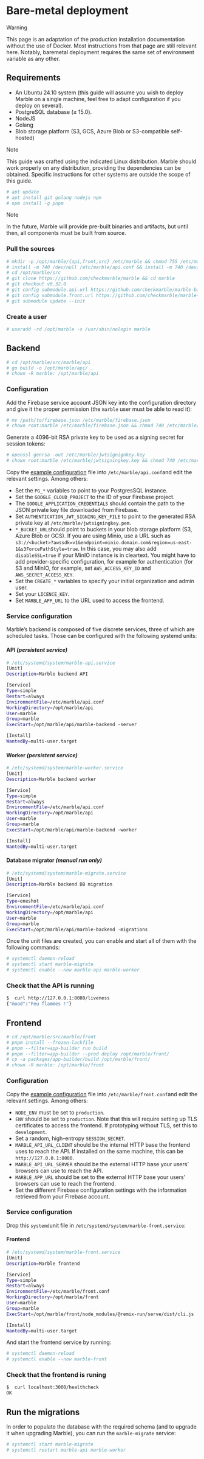 # Bare-metal deployment

> [!WARNING]
> This page is an adaptation of the production installation documentation without the use of Docker. Most instructions from that page are still relevant here. Notably, baremetal deployment requires the same set of environment variable as any other.

## Requirements

- An Ubuntu 24.10 system (this guide will assume you wish to deploy Marble on a single machine, feel free to adapt configuration if you deploy on several).
- PostgreSQL database (≥ 15.0).
- NodeJS
- Golang
- Blob storage platform (S3, GCS, Azure Blob or S3-compatible self-hosted)

> [!NOTE]
> This guide was crafted using the indicated Linux distribution. Marble should work properly on any distribution, providing the dependencies can be obtained. Specific instructions for other systems are outside the scope of this guide.

```bash
# apt update
# apt install git golang nodejs npm
# npm install -g pnpm
```

> [!NOTE]
> In the future, Marble will provide pre-built binaries and artifacts, but until then, all components must be built from source.

### Pull the sources

```bash
# mkdir -p /opt/marble/{api,front,src} /etc/marble && chmod 755 /etc/marble
# install -m 740 /dev/null /etc/marble/api.conf && install -m 740 /dev/null /etc/marble/front.conf
# cd /opt/marble/src
# git clone https://github.com/checkmarble/marble && cd marble
# git checkout v0.32.0
# git config submodule.api.url https://github.com/checkmarble/marble-backend.git
# git config submodule.front.url https://github.com/checkmarble/marble-frontend.git
# git submodule update --init
```

### Create a user

```bash
# useradd -rd /opt/marble -s /usr/sbin/nologin marble
```

## Backend

```bash
# cd /opt/marble/src/marble/api
# go build -o /opt/marble/api/ .
# chown -R marble: /opt/marble/api
```

### Configuration

Add the Firebase service account JSON key into the configuration directory and give it the proper permission (the `marble` user must be able to read it):

```bash
# mv /path/to/firebase.json /etc/marble/firebase.json
# chown root:marble /etc/marble/firebase.json && chmod 740 /etc/marble/firebase.json
```

Generate a 4096-bit RSA private key to be used as a signing secret for session tokens:

```bash
# openssl genrsa -out /etc/marble/jwtsignignkey.key
# chown root:marble /etc/marble/jwtsigningkey.key && chmod 740 /etc/marble/jwtsigningkey.key
```

Copy the [example configuration](https://github.com/checkmarble/marble-backend/blob/main/.env.example) file into `/etc/marble/api.conf`and edit the relevant settings. Among others:

- Set the `PG_*` variables to point to your PostgresSQL instance.
- Set the `GOOGLE_CLOUD_PROJECT` to the ID of your Firebase project.
- The `GOOGLE_APPLICATION_CREDENTIALS` should contain the path to the JSON private key file downloaded from Firebase.
- Set `AUTHENTICATION_JWT_SIGNING_KEY_FILE` to point to the generated RSA private key at `/etc/marble/jwtsigningkey.pem`.
- `*_BUCKET_URL`should point to buckets in your blob storage platform (S3, Azure Blob or GCS).
If you are using Minio, use a URL such as `s3://<bucket>?awssdk=v1&endpoint=minio.domain.com&region=us-east-1&s3ForcePathStyle=true`. In this case, you may also add `disableSSL=true` if your MinIO instance is in cleartext.
You might have to add provider-specific configuration, for example for authentication (for S3 and MinIO, for example, set `AWS_ACCESS_KEY_ID` and `AWS_SECRET_ACCESS_KEY`.
- Set the `CREATE_*` variables to specify your initial organization and admin user.
- Set your `LICENCE_KEY`.
- Set `MARBLE_APP_URL` to the URL used to access the frontend.

### Service configuration

Marble’s backend is composed of five discrete services, three of which are scheduled tasks. Those can be configured with the following systemd units:

#### API *(persistent service)*

```bash
# /etc/systemd/system/marble-api.service
[Unit]
Description=Marble backend API

[Service]
Type=simple
Restart=always
EnvironmentFile=/etc/marble/api.conf
WorkingDirectory=/opt/marble/api
User=marble
Group=marble
ExecStart=/opt/marble/api/marble-backend -server

[Install]
WantedBy=multi-user.target
```

#### Worker *(persistent service)*

```bash
# /etc/systemd/system/marble-worker.service
[Unit]
Description=Marble backend worker

[Service]
Type=simple
Restart=always
EnvironmentFile=/etc/marble/api.conf
WorkingDirectory=/opt/marble/api
User=marble
Group=marble
ExecStart=/opt/marble/api/marble-backend -worker

[Install]
WantedBy=multi-user.target
```

#### Database migrator *(manual run only)*

```bash
# /etc/systemd/system/marble-migrate.service
[Unit]
Description=Marble backend DB migration

[Service]
Type=oneshot
EnvironmentFile=/etc/marble/api.conf
WorkingDirectory=/opt/marble/api
User=marble
Group=marble
ExecStart=/opt/marble/api/marble-backend -migrations
```

Once the unit files are created, you can enable and start all of them with the following commands:

```bash
# systemctl daemon-reload
# systemctl start marble-migrate
# systemctl enable --now marble-api marble-worker
```

### Check that the API is running

```bash
$  curl http://127.0.0.1:8080/liveness
{"mood":"Feu flammes !"}
```

## Frontend

```bash
# cd /opt/marble/src/marble/front
# pnpm install --frozen-lockfile
# pnpm --filter=app-builder run build
# pnpm --filter=app-builder --prod deploy /opt/marble/front/
# cp -a packages/app-builder/build /opt/marble/front/
# chown -R marble: /opt/marble/front
```

### Configuration

Copy the [example configuration](https://github.com/checkmarble/marble-frontend/blob/main/packages/app-builder/.env.example) file into `/etc/marble/front.conf`and edit the relevant settings. Among others:

- `NODE_ENV` must be set to `production`.
- `ENV` should be set to `production`.
Note that this will require setting up TLS certificates to access the frontend. If prototyping without TLS, set this to `development`.
- Set a random, high-entropy `SESSION_SECRET`.
- `MARBLE_API_URL_CLIENT` should be the internal HTTP base the frontend uses to reach the API.
If installed on the same machine, this can be `http://127.0.0.1:8080`.
- `MARBLE_API_URL_SERVER` should be the external HTTP base your users’ browsers can use to reach the API.
- `MARBLE_APP_URL` should be set to the external HTTP base your users’ browsers can use to reach the frontend.
- Set the different Firebase configuration settings with the information retrieved from your Firebase account.

### Service configuration

Drop this `systemd`unit file in ``/etc/systemd/system/marble-front.service``:

#### Frontend

```bash
# /etc/systemd/system/marble-front.service
[Unit]
Description=Marble frontend

[Service]
Type=simple
Restart=always
EnvironmentFile=/etc/marble/front.conf
WorkingDirectory=/opt/marble/front
User=marble
Group=marble
ExecStart=/opt/marble/front/node_modules/@remix-run/serve/dist/cli.js ./build/server/index.js

[Install]
WantedBy=multi-user.target
```


And start the frontend service by running:

```bash
# systemctl daemon-reload
# systemctl enable --now marble-front
```

### Check that the frontend is runing

```bash
$  curl localhost:3000/healthcheck
OK
```

## Run the migrations

In order to populate the database with the required schema (and to upgrade it when upgrading Marble), you can run the `marble-migrate` service:

```bash
# systemctl start marble-migrate
# systemctl restart marble-api marble-worker
```
